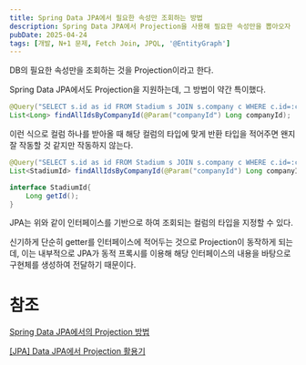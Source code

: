 ```yaml
---
title: Spring Data JPA에서 필요한 속성만 조회하는 방법
description: Spring Data JPA에서 Projection을 사용해 필요한 속성만을 뽑아오자
pubDate: 2025-04-24
tags: [개발, N+1 문제, Fetch Join, JPQL, '@EntityGraph']
---
```


DB의 필요한 속성만을 조회하는 것을 Projection이라고 한다.

Spring Data JPA에서도 Projection을 지원하는데, 그 방법이 약간 특이했다.

```java
@Query("SELECT s.id as id FROM Stadium s JOIN s.company c WHERE c.id=:companyId")
List<Long> findAllIdsByCompanyId(@Param("companyId") Long companyId);
```

이런 식으로 컬럼 하나를 받아올 때 해당 컬럼의 타입에 맞게 반환 타입을 적어주면 왠지 잘 작동할 것 같지만 작동하지 않는다.

```java
@Query("SELECT s.id as id FROM Stadium s JOIN s.company c WHERE c.id=:companyId")
List<StadiumId> findAllIdsByCompanyId(@Param("companyId") Long companyId);

interface StadiumId{
    Long getId();
}
```

JPA는 위와 같이 인터페이스를 기반으로 하여 조회되는 컬럼의 타입을 지정할 수 있다.

신기하게 단순히 getter를 인터페이스에 적어두는 것으로 Projection이 동작하게 되는데, 이는 내부적으로 JPA가 동적 프록시를 이용해 해당 인터페이스의 내용을 바탕으로 구현체를 생성하여 전달하기 때문이다.

# 참조

[Spring Data JPA에서의 Projection 방법](https://velog.io/@pjh612/Spring-Data-JPA%EC%97%90%EC%84%9C%EC%9D%98-Projection-%EB%B0%A9%EB%B2%95)

[[JPA] Data JPA에서 Projection 활용기](https://learngoeson.tistory.com/51)